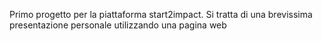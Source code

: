 Primo progetto per la piattaforma start2impact. Si tratta di una brevissima presentazione personale utilizzando una pagina web

